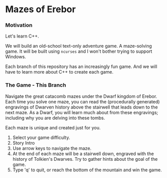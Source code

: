 # Mazes of Erebor

### Motivation

Let's learn C++.

We will build an old-school text-only adventure game. A maze-solving game. It will be built using `ncurses` and I won't bother trying to support Windows.

Each branch of this repository has an increasingly fun game.  And we will have to learn more about C++ to create each game.

### The Game - This Branch

Navigate the great catacomb mazes under the Dwarf kingdom of Erebor. Each time you solve one maze, you can read the (procedurally generated) engravings of Dwarven history above the stairwell that leads down to the next maze. As a Dwarf, you will learn much about from these engravings; including why you are delving into these tombs.

Each maze is unique and created just for you.

1. Select your game difficulty.
2. Story Intro
3. Use arrow keys to navigate the maze.
4. At the end of each maze will be a stairwell down, engraved with the history of Tolkien's Dwarves. Try to gather hints about the goal of the game.
5. Type 'q' to quit, or reach the bottom of the mountain and win the game.
